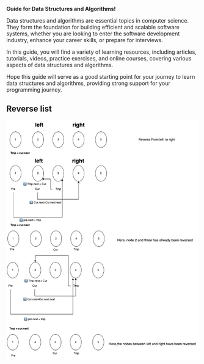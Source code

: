 
**Guide for Data Structures and Algorithms!**

Data structures and algorithms are essential topics in computer science. They form the foundation for building efficient and scalable software systems, whether you are looking to enter the software development industry, enhance your career skills, or prepare for interviews.

In this guide, you will find a variety of learning resources, including articles, tutorials, videos, practice exercises, and online courses, covering various aspects of data structures and algorithms. 

Hope this guide will serve as a good starting point for your journey to learn data structures and algorithms, providing strong support for your programming journey. 

## Reverse list 

![Image Description](反转链表.drawio.png)
